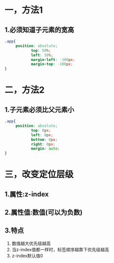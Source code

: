 # 一，方法1

## 1.必须知道子元素的宽高

```css
.app{
     position: absolute;
            top: 50%;
            left: 50%;
            margin-left: -100px;
            margin-top: -100px;
}
```

# 二，方法2

## 1.子元素必须比父元素小

```css
.app{
     position: absolute;
            top: 0px;
            left: 0px;
            bottom: 0px;
            right: 0px;
            margin: auto;
}
```

# 三，改变定位层级

##  1.属性:z-index

##  2.属性值:数值(可以为负数)

## 3.特点

1. 数值越大优先级越高
2. 当z-index值都一样时，标签顺序越靠下优先级越高
3.  z-index默认值0